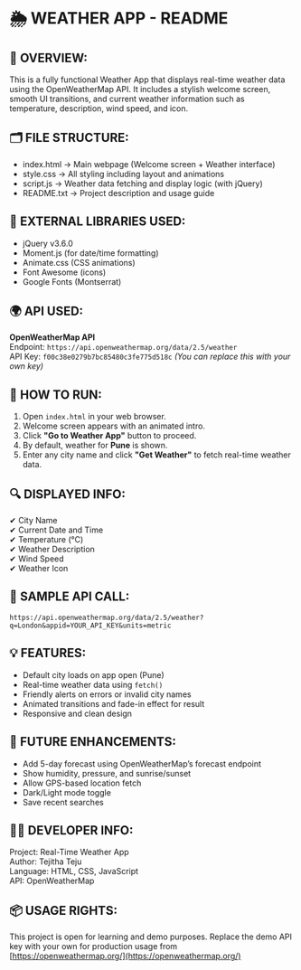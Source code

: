 🌦️ WEATHER APP - README
=========================

📌 OVERVIEW:
------------
This is a fully functional Weather App that displays real-time weather data using the OpenWeatherMap API. It includes a stylish welcome screen, smooth UI transitions, and current weather information such as temperature, description, wind speed, and icon.

🗂️ FILE STRUCTURE:
-------------------
- index.html        → Main webpage (Welcome screen + Weather interface)
- style.css         → All styling including layout and animations
- script.js         → Weather data fetching and display logic (with jQuery)
- README.txt        → Project description and usage guide

🔗 EXTERNAL LIBRARIES USED:
-----------------------------
- jQuery v3.6.0
- Moment.js (for date/time formatting)
- Animate.css (CSS animations)
- Font Awesome (icons)
- Google Fonts (Montserrat)

🌍 API USED:
------------
**OpenWeatherMap API**  
Endpoint: `https://api.openweathermap.org/data/2.5/weather`  
API Key: `f00c38e0279b7bc85480c3fe775d518c` *(You can replace this with your own key)*

📖 HOW TO RUN:
---------------
1. Open `index.html` in your web browser.
2. Welcome screen appears with an animated intro.
3. Click **"Go to Weather App"** button to proceed.
4. By default, weather for **Pune** is shown.
5. Enter any city name and click **"Get Weather"** to fetch real-time weather data.

🔍 DISPLAYED INFO:
-------------------
✔ City Name  
✔ Current Date and Time  
✔ Temperature (°C)  
✔ Weather Description  
✔ Wind Speed  
✔ Weather Icon

🧪 SAMPLE API CALL:
--------------------
`https://api.openweathermap.org/data/2.5/weather?q=London&appid=YOUR_API_KEY&units=metric`

💡 FEATURES:
-------------
- Default city loads on app open (Pune)
- Real-time weather data using `fetch()`
- Friendly alerts on errors or invalid city names
- Animated transitions and fade-in effect for result
- Responsive and clean design

🚀 FUTURE ENHANCEMENTS:
------------------------
- Add 5-day forecast using OpenWeatherMap’s forecast endpoint
- Show humidity, pressure, and sunrise/sunset
- Allow GPS-based location fetch
- Dark/Light mode toggle
- Save recent searches

👩‍💻 DEVELOPER INFO:
----------------------
Project: Real-Time Weather App  
Author: Tejitha Teju  
Language: HTML, CSS, JavaScript  
API: OpenWeatherMap  

📦 USAGE RIGHTS:
------------------
This project is open for learning and demo purposes. Replace the demo API key with your own for production usage from [https://openweathermap.org/](https://openweathermap.org/)

